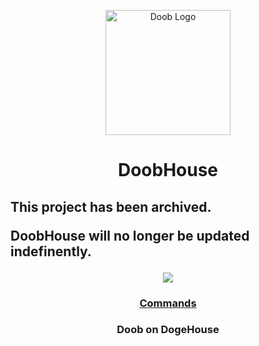 <p align="center">
  <img src="https://user-images.githubusercontent.com/76412158/112558729-6c392b80-8d9d-11eb-9c24-144c2631f080.png" alt="Doob Logo" width="200" height="200">
</p>

<h1 align="center">
  <strong>DoobHouse</strong>
</h1>

<h2 align="left">
  <strong>This project has been archived.</strong>
  
  DoobHouse will no longer be updated indefinently.
</h2>

<h4 align="center">
   <img src="https://img.shields.io/badge/Powered%20by%3A-dogehouse.py-blue">
</h4>

<h3 align="center">
   <a href="https://docs.doobbot.com/doobhouse-commands">Commands</a>
<h3>
  
<p align="center">
  Doob on DogeHouse
</p>
